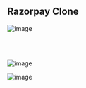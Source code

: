 ## Razorpay Clone

![image](https://github.com/Omkar4965/Razorpay-clone/assets/115718315/ba2499bf-c7a0-49a1-a7c6-867c351d1d2c)

<br><br>

![image](https://github.com/Omkar4965/Razorpay-clone/assets/115718315/7375f082-8eba-4b93-8fc2-a5c53753e864)

![image](https://github.com/Omkar4965/Razorpay-clone/assets/115718315/27ad02c9-1529-4b51-9ec7-6b1436fd2a04)
